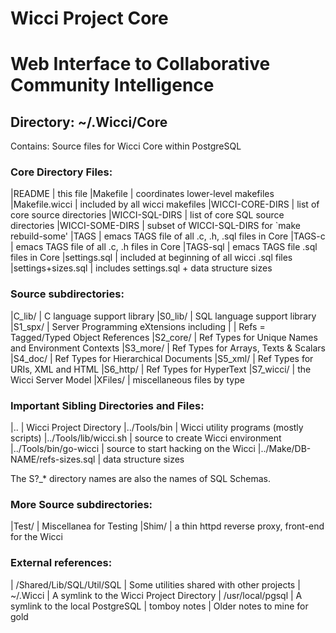 # Wicci Project Core
# Web Interface to Collaborative Community Intelligence

## Directory: ~/.Wicci/Core
Contains: Source files for Wicci Core within PostgreSQL

### Core Directory Files:

|README			| this file
|Makefile		| coordinates lower-level makefiles
|Makefile.wicci		| included by all wicci makefiles
|WICCI-CORE-DIRS	| list of core source directories
|WICCI-SQL-DIRS		| list of core SQL source directories
|WICCI-SOME-DIRS	| subset of WICCI-SQL-DIRS for `make rebuild-some'
|TAGS			| emacs TAGS file of all .c, .h, .sql files in Core
|TAGS-c			| emacs TAGS file of all .c, .h files in Core
|TAGS-sql		| emacs TAGS file .sql files in Core
|settings.sql		| included at beginning of all wicci .sql files
|settings+sizes.sql	| includes settings.sql + data structure sizes

### Source subdirectories:

|C_lib/		| C language support library
|S0_lib/	| SQL language support library
|S1_spx/	| Server Programming eXtensions including
|               | Refs = Tagged/Typed Object References
|S2_core/	| Ref Types for Unique Names and Environment Contexts
|S3_more/	| Ref Types for Arrays, Texts & Scalars
|S4_doc/	| Ref Types for Hierarchical Documents
|S5_xml/	| Ref Types for URIs, XML and HTML
|S6_http/	| Ref Types for HyperText
|S7_wicci/	| the Wicci Server Model
|XFiles/	| miscellaneous files by type

### Important Sibling Directories and Files:

|..				| Wicci Project Directory
|../Tools/bin			| Wicci utility programs (mostly scripts)
|../Tools/lib/wicci.sh		| source to create Wicci environment
|../Tools/bin/go-wicci		| source to start hacking on the Wicci
|../Make/DB-NAME/refs-sizes.sql	| data structure sizes


The S?_* directory names are also the names of SQL Schemas.

### More Source subdirectories:

|Test/	| Miscellanea for Testing
|Shim/	| a thin httpd reverse proxy, front-end for the Wicci

### External references:

| /Shared/Lib/SQL/Util/SQL	| Some utilities shared with other projects
| ~/.Wicci			| A symlink to the Wicci Project Directory
| /usr/local/pgsql		| A symlink to the local PostgreSQL
| tomboy notes			| Older notes to mine for gold
